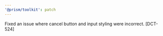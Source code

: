 ```yaml
---
'@prism/toolkit': patch
---
```


Fixed an issue where cancel button and input styling were incorrect. [DCT-524]
